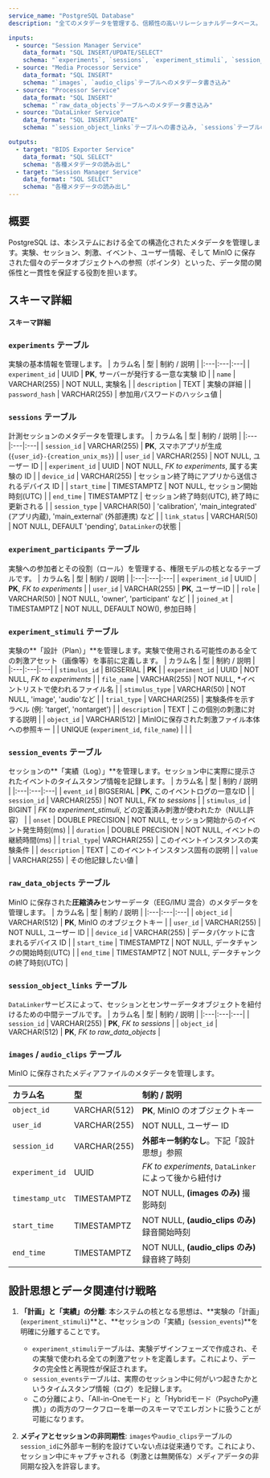 ```yaml
---
service_name: "PostgreSQL Database"
description: "全てのメタデータを管理する、信頼性の高いリレーショナルデータベース。システムにおける唯一の信頼できる情報源 (Single Source of Truth) です。"

inputs:
  - source: "Session Manager Service"
    data_format: "SQL INSERT/UPDATE/SELECT"
    schema: "`experiments`, `sessions`, `experiment_stimuli`, `session_events`テーブル等の操作"
  - source: "Media Processor Service"
    data_format: "SQL INSERT"
    schema: "`images`, `audio_clips`テーブルへのメタデータ書き込み"
  - source: "Processor Service"
    data_format: "SQL INSERT"
    schema: "`raw_data_objects`テーブルへのメタデータ書き込み"
  - source: "DataLinker Service"
    data_format: "SQL INSERT/UPDATE"
    schema: "`session_object_links`テーブルへの書き込み, `sessions`テーブルの`link_status`更新"

outputs:
  - target: "BIDS Exporter Service"
    data_format: "SQL SELECT"
    schema: "各種メタデータの読み出し"
  - target: "Session Manager Service"
    data_format: "SQL SELECT"
    schema: "各種メタデータの読み出し"
---
```


## 概要

PostgreSQL は、本システムにおける全ての構造化されたメタデータを管理します。実験、セッション、刺激、イベント、ユーザー情報、そして MinIO に保存された個々のデータオブジェクトへの参照（ポインタ）といった、データ間の関係性と一貫性を保証する役割を担います。

## スキーマ詳細

#### スキーマ詳細

### `experiments` テーブル

実験の基本情報を管理します。
| カラム名 | 型 | 制約 / 説明 |
|:---|:---|:---|
| `experiment_id` | UUID | **PK**, サーバーが発行する一意な実験 ID |
| `name` | VARCHAR(255) | NOT NULL, 実験名 |
| `description` | TEXT | 実験の詳細 |
| `password_hash` | VARCHAR(255) | 参加用パスワードのハッシュ値 |

### `sessions` テーブル

計測セッションのメタデータを管理します。
| カラム名 | 型 | 制約 / 説明 |
|:---|:---|:---|
| `session_id` | VARCHAR(255) | **PK**, スマホアプリが生成 (`{user_id}-{creation_unix_ms}`) |
| `user_id` | VARCHAR(255) | NOT NULL, ユーザー ID |
| `experiment_id` | UUID | NOT NULL, _FK to experiments_, 属する実験の ID |
| `device_id` | VARCHAR(255) | セッション終了時にアプリから送信されるデバイス ID |
| `start_time` | TIMESTAMPTZ | NOT NULL, セッション開始時刻(UTC) |
| `end_time` | TIMESTAMPTZ | セッション終了時刻(UTC), 終了時に更新される |
| `session_type` | VARCHAR(50) | 'calibration', 'main_integrated' (アプリ内蔵), 'main_external' (外部連携) など |
| `link_status` | VARCHAR(50) | NOT NULL, DEFAULT 'pending', `DataLinker`の状態 |

### `experiment_participants` テーブル

実験への参加者とその役割（ロール）を管理する、権限モデルの核となるテーブルです。
| カラム名 | 型 | 制約 / 説明 |
|:---|:---|:---|
| `experiment_id` | UUID | **PK**, _FK to experiments_ |
| `user_id` | VARCHAR(255) | **PK**, ユーザーID |
| `role` | VARCHAR(50) | NOT NULL, 'owner', 'participant' など |
| `joined_at` | TIMESTAMPTZ | NOT NULL, DEFAULT NOW(), 参加日時 |

### `experiment_stimuli` テーブル

実験の**「設計（Plan）」**を管理します。実験で使用される可能性のある全ての刺激アセット（画像等）を事前に定義します。
| カラム名 | 型 | 制約 / 説明 |
|:---|:---|:---|
| `stimulus_id` | BIGSERIAL | **PK** |
| `experiment_id` | UUID | NOT NULL, _FK to experiments_ |
| `file_name` | VARCHAR(255) | NOT NULL, *イベントリストで使われるファイル名 |
| `stimulus_type` | VARCHAR(50) | NOT NULL, 'image', 'audio'など |
| `trial_type` | VARCHAR(255) | 実験条件を示すラベル (例: 'target', 'nontarget')  |
| `description` | TEXT | この個別の刺激に対する説明 |
| `object_id` | VARCHAR(512) | MinIOに保存された刺激ファイル本体への参照キー |
| UNIQUE (`experiment_id`, `file_name`) | | |


### `session_events` テーブル

セッションの**「実績（Log）」**を管理します。セッション中に実際に提示されたイベントのタイムスタンプ情報を記録します。
| カラム名 | 型 | 制約 / 説明 |
|:---|:---|:---|
| `event_id` | BIGSERIAL | **PK**, このイベントログの一意なID |
| `session_id` | VARCHAR(255) | NOT NULL, _FK to sessions_ |
| `stimulus_id` | BIGINT | _FK to experiment_stimuli_, どの定義済み刺激が使われたか（NULL許容） |
| `onset` | DOUBLE PRECISION | NOT NULL, セッション開始からのイベント発生時刻(ms) |
| `duration` | DOUBLE PRECISION | NOT NULL, イベントの継続時間(ms) |
| `trial_type`| VARCHAR(255) | このイベントインスタンスの実験条件 |
| `description` | TEXT | このイベントインスタンス固有の説明 |
| `value` | VARCHAR(255) | その他記録したい値 |

### `raw_data_objects` テーブル

MinIO に保存された**圧縮済み**センサーデータ（EEG/IMU 混合）のメタデータを管理します。
| カラム名 | 型 | 制約 / 説明 |
|:---|:---|:---|
| `object_id` | VARCHAR(512) | **PK**, MinIO のオブジェクトキー |
| `user_id` | VARCHAR(255) | NOT NULL, ユーザー ID |
| `device_id` | VARCHAR(255) | データパケットに含まれるデバイス ID |
| `start_time` | TIMESTAMPTZ | NOT NULL, データチャンクの開始時刻(UTC) |
| `end_time` | TIMESTAMPTZ | NOT NULL, データチャンクの終了時刻(UTC) |

### `session_object_links` テーブル

`DataLinker`サービスによって、セッションとセンサーデータオブジェクトを紐付けるための中間テーブルです。
| カラム名 | 型 | 制約 / 説明 |
|:---|:---|:---|
| `session_id` | VARCHAR(255) | **PK**, _FK to sessions_ |
| `object_id` | VARCHAR(512) | **PK**, _FK to raw_data_objects_ |

### `images` / `audio_clips` テーブル

MinIO に保存されたメディアファイルのメタデータを管理します。

| カラム名 | 型 | 制約 / 説明 |
|:---|:---|:---|
| `object_id` | VARCHAR(512) | **PK**, MinIO のオブジェクトキー |
| `user_id` | VARCHAR(255) | NOT NULL, ユーザー ID |
| `session_id` | VARCHAR(255) | **外部キー制約なし**。下記「設計思想」参照 |
| `experiment_id` | UUID | _FK to experiments_, `DataLinker`によって後から紐付け |
| `timestamp_utc` | TIMESTAMPTZ | NOT NULL, **(images のみ)** 撮影時刻 |
| `start_time` | TIMESTAMPTZ | NOT NULL, **(audio_clips のみ)** 録音開始時刻 |
| `end_time` | TIMESTAMPTZ | NOT NULL, **(audio_clips のみ)** 録音終了時刻 |

## 設計思想とデータ関連付け戦略

1.  **「計画」と「実績」の分離**:
    本システムの核となる思想は、**実験の「計画」(`experiment_stimuli`)**と、**セッションの「実績」(`session_events`)**を明確に分離することです。
    -   `experiment_stimuli`テーブルは、実験デザインフェーズで作成され、その実験で使われる全ての刺激アセットを定義します。これにより、データの完全性と再現性が保証されます。
    -   `session_events`テーブルは、実際のセッション中に何がいつ起きたかというタイムスタンプ情報（ログ）を記録します。
    -   この分離により、「All-in-Oneモード」と「Hybridモード（PsychoPy連携）」の両方のワークフローを単一のスキーマでエレガントに扱うことが可能になります。

2.  **メディアとセッションの非同期性**: `images`や`audio_clips`テーブルの`session_id`に外部キー制約を設けていない点は従来通りです。これにより、セッション中にキャプチャされる（刺激とは無関係な）メディアデータの非同期な投入を許容します。
